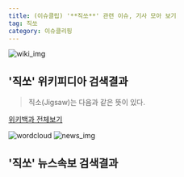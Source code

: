```yaml
---
title: (이슈클립) '**직쏘**' 관련 이슈, 기사 모아 보기
tag: 직쏘
category: 이슈클리핑
---
```

![wiki_img](https://user-images.githubusercontent.com/42597476/44503234-41136a80-a6d0-11e8-9071-6fc6418eafe4.png)
## **'**직쏘**'** 위키피디아 검색결과
>직소(Jigsaw)는 다음과 같은 뜻이 있다.

<a href="https://ko.wikipedia.org/wiki/직쏘" target="_blank">위키백과 전체보기</a>

![wordcloud](https://s3.ap-northeast-2.amazonaws.com/lyrics101-wordcloud/2018-10-03-1538499050.png)
![news_img](https://user-images.githubusercontent.com/42597476/44507050-1206f400-a6e4-11e8-8d98-7ffbfebb353f.png)
## **'**직쏘**'** 뉴스속보 검색결과

